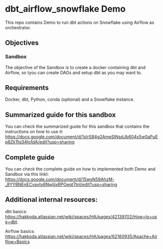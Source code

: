 # dbt_airflow_snowflake Demo

This repo contains Demo  to run dbt actions on Snowflake using Airflow as orchestrator.


## Objectives

### Sandbox

The objective of the Sandbox is to create a docker containing dbt and Airflow, so tyou can create DAGs and setup dbt as you may want to.


## Requirements
Docker, dbt, Python, conda (optional) and a Snowflake instance.


## Summarized guide for this sandbox

You can check the summarized guide for this sandbox that contains the instructions on how to use it: https://docs.google.com/document/d/1sIrS84g2AmeSINsdJb604x5w0aPuEp8ZkTtg34Ig1dA/edit?usp=sharing


## Complete guide

You can check the complete guide on how to implemented both Demo and Sandbox via this linkl: https://docs.google.com/document/d/1SwsN59AhzM-_8YYBNEnECvaytx6NwIjjxRPOeqt7tnI/edit?usp=sharing



## Additional internal resources:

dbt basics: https://hakkoda.atlassian.net/wiki/spaces/HA/pages/42139702/How+to+use+dbt.

Airflow basics: https://hakkoda.atlassian.net/wiki/spaces/HA/pages/62160935/Apache+Airflow+Basics
